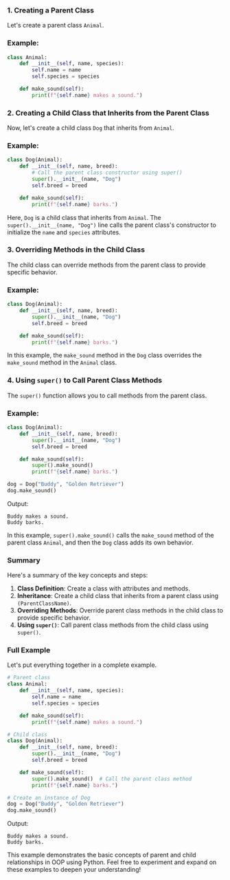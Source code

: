 ### 1. Creating a Parent Class

Let's create a parent class `Animal`.

### Example:
```python
class Animal:
    def __init__(self, name, species):
        self.name = name
        self.species = species

    def make_sound(self):
        print(f"{self.name} makes a sound.")
```

### 2. Creating a Child Class that Inherits from the Parent Class

Now, let's create a child class `Dog` that inherits from `Animal`.

### Example:
```python
class Dog(Animal):
    def __init__(self, name, breed):
        # Call the parent class constructor using super()
        super().__init__(name, "Dog")
        self.breed = breed

    def make_sound(self):
        print(f"{self.name} barks.")
```

Here, `Dog` is a child class that inherits from `Animal`. The `super().__init__(name, "Dog")` line calls the parent class's constructor to initialize the `name` and `species` attributes.

### 3. Overriding Methods in the Child Class

The child class can override methods from the parent class to provide specific behavior.

### Example:
```python
class Dog(Animal):
    def __init__(self, name, breed):
        super().__init__(name, "Dog")
        self.breed = breed

    def make_sound(self):
        print(f"{self.name} barks.")
```

In this example, the `make_sound` method in the `Dog` class overrides the `make_sound` method in the `Animal` class.

### 4. Using `super()` to Call Parent Class Methods

The `super()` function allows you to call methods from the parent class.

### Example:
```python
class Dog(Animal):
    def __init__(self, name, breed):
        super().__init__(name, "Dog")
        self.breed = breed

    def make_sound(self):
        super().make_sound()
        print(f"{self.name} barks.")

dog = Dog("Buddy", "Golden Retriever")
dog.make_sound()
```

Output:
```
Buddy makes a sound.
Buddy barks.
```

In this example, `super().make_sound()` calls the `make_sound` method of the parent class `Animal`, and then the `Dog` class adds its own behavior.

### Summary

Here's a summary of the key concepts and steps:

1. **Class Definition**: Create a class with attributes and methods.
2. **Inheritance**: Create a child class that inherits from a parent class using `(ParentClassName)`.
3. **Overriding Methods**: Override parent class methods in the child class to provide specific behavior.
4. **Using `super()`**: Call parent class methods from the child class using `super()`.

### Full Example

Let's put everything together in a complete example.

```python
# Parent class
class Animal:
    def __init__(self, name, species):
        self.name = name
        self.species = species

    def make_sound(self):
        print(f"{self.name} makes a sound.")

# Child class
class Dog(Animal):
    def __init__(self, name, breed):
        super().__init__(name, "Dog")
        self.breed = breed

    def make_sound(self):
        super().make_sound()  # Call the parent class method
        print(f"{self.name} barks.")

# Create an instance of Dog
dog = Dog("Buddy", "Golden Retriever")
dog.make_sound()
```

Output:
```
Buddy makes a sound.
Buddy barks.
```

This example demonstrates the basic concepts of parent and child relationships in OOP using Python. Feel free to experiment and expand on these examples to deepen your understanding!
